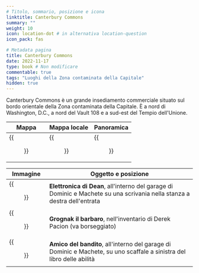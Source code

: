 ```yaml
---
# Titolo, sommario, posizione e icona
linktitle: Canterbury Commons
summary: ""
weight: 10
icon: location-dot # in alternativa location-question
icon_pack: fas

# Metadata pagina
title: Canterbury Commons
date: 2022-11-17
type: book # Non modificare
commentable: true
tags: "Luoghi della Zona contaminata della Capitale"
hidden: true
---
```





Canterbury Commons è un grande insediamento commerciale situato sul bordo orientale della Zona contaminata della Capitale. È a nord di Washington, D.C., a nord del Vault 108 e a sud-est del Tempio dell'Unione. 

| Mappa                                          | Mappa locale                                       | Panoramica                                       |
| ---------------------------------------------- | -------------------------------------------------- | ------------------------------------------------ |
| {{<figure src="fo3/Canterbury_Commons_loc.webp">}} | {{<figure src="fo3/Canterbury_Commons_loc_map.webp">}} | {{<figure src="fo3/Canterbury_Commons_vista.webp">}} |
  
| Immagine                                                               | Oggetto e posizione                                                                                                      |
| ---------------------------------------------------------------------- | ------------------------------------------------------------------------------------------------------------------------ |
| {{<figure src="fo3/Dean's_Electronics_Dominic_and_Machete's_house.webp">}} | **Elettronica di Dean**, all'interno del garage di Dominic e Machete su una scrivania nella stanza a destra dell'entrata |
| {{<figure src="fo3/Derek_Pacion.webp">}}                                   | **Grognak il barbaro**, nell'inventario di Derek Pacion (va borseggiato)                                                 |
| {{<figure src="fo3/DMH_Highwayman's_Friend.webp">}}                        | **Amico del bandito**, all'interno del garage di Dominic e Machete, su uno scaffale a sinistra del libro delle abilità   |


